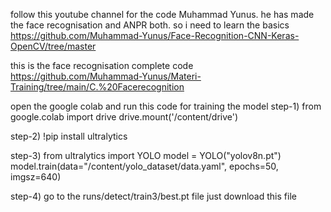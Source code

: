 follow this youtube channel for the code Muhammad Yunus. he has made the face recognisation and ANPR both. so i need to learn the basics
https://github.com/Muhammad-Yunus/Face-Recognition-CNN-Keras-OpenCV/tree/master 


this is the face recognisation complete code
https://github.com/Muhammad-Yunus/Materi-Training/tree/main/C.%20Facerecognition



open the google colab and run this code for training the model
step-1) 
from google.colab import drive
drive.mount('/content/drive')


step-2)
!pip install ultralytics

step-3)
from ultralytics import YOLO
model = YOLO("yolov8n.pt")
model.train(data="/content/yolo_dataset/data.yaml", epochs=50, imgsz=640)

step-4)
go to the runs/detect/train3/best.pt file just download this file
